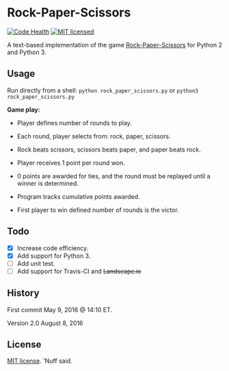# Rock-Paper-Scissors

[![Code Health](https://landscape.io/github/marshki/rock_paper_scissors/master/landscape.svg?style=flat)](https://landscape.io/github/marshki/rock_paper_scissors/master)
[![MIT licensed](https://img.shields.io/badge/license-MIT-blue.svg)](https://raw.githubusercontent.com/hyperium/hyper/master/LICENSE)

A text-based implementation of the game [Rock-Paper-Scissors](https://en.wikipedia.org/wiki/Rock%E2%80%93paper%E2%80%93scissors) for Python 2 and Python 3.

## Usage

Run directly from a shell:
`python rock_paper_scissors.py` or `python3 rock_paper_scissors.py`

**Game play:**

*   Player defines number of rounds to play.

*   Each round, player selects from: rock, paper, scissors.

*   Rock beats scissors, scissors beats paper, and paper beats rock.

*   Player receives 1 point per round won.

*   0 points are awarded for ties, and the round must be replayed until a winner is determined.

*   Program tracks cumulative points awarded.

*   First player to win defined number of rounds is the victor.   
## Todo
-   [x] Increase code efficiency.
-   [x] Add support for Python 3.  
-   [ ] Add unit test.
-   [ ] Add support for Travis-CI and ~~Landscape.io~~

## History
First commit May 9, 2016 @ 14:10 ET.

Version 2.0 August 8, 2016

## License
[MIT license](https://opensource.org/licenses/MIT). 'Nuff said.
